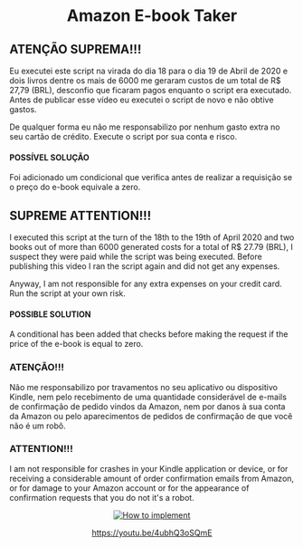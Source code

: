 <h1 align="center">Amazon E-book Taker</h1>

## ATENÇÃO SUPREMA!!!

Eu executei este script na virada do dia 18 para o dia 19 de Abril de 2020 e dois livros dentre os mais de 6000 me geraram custos de um total de R$ 27,79 (BRL), desconfio que ficaram pagos enquanto o script era executado. Antes de publicar esse vídeo eu executei o script de novo e não obtive gastos.

De qualquer forma eu não me responsabilizo por nenhum gasto extra no seu cartão de crédito. Execute o script por sua conta e risco.

#### POSSÍVEL SOLUÇÃO

Foi adicionado um condicional que verifica antes de realizar a requisição se o preço do e-book equivale a zero.

## SUPREME ATTENTION!!!

I executed this script at the turn of the 18th to the 19th of April 2020 and two books out of more than 6000 generated costs for a total of R$ 27.79 (BRL), I suspect they were paid while the script was being executed. Before publishing this video I ran the script again and did not get any expenses.

Anyway, I am not responsible for any extra expenses on your credit card. Run the script at your own risk.

#### POSSIBLE SOLUTION

A conditional has been added that checks before making the request if the price of the e-book is equal to zero.

### ATENÇÃO!!!

Não me responsabilizo por travamentos no seu aplicativo ou dispositivo Kindle, nem pelo recebimento de uma quantidade considerável de e-mails de confirmação de pedido vindos da Amazon, nem por danos à sua conta da Amazon ou pelo aparecimentos de pedidos de confirmação de que você não é um robô.

### ATTENTION!!!

I am not responsible for crashes in your Kindle application or device, or for receiving a considerable amount of order confirmation emails from Amazon, or for damage to your Amazon account or for the appearance of confirmation requests that you do not it's a robot.


<p align="center">
  <a href="https://youtu.be/4ubhQ3oSQmE">
    <img src="http://img.youtube.com/vi/4ubhQ3oSQmE/0.jpg" alt="How to implement" />
  </a>
</p>
<p align="center"><a href="https://youtu.be/4ubhQ3oSQmE">https://youtu.be/4ubhQ3oSQmE</a></p>
